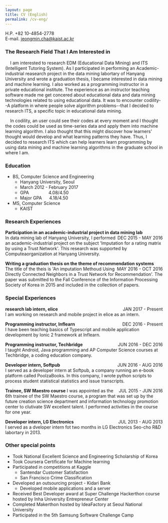 ```yaml
---
layout: page
title: CV (English)
permalink: /cv-eng/
---
```

H.P. +82 10-4854-2778  
E-mail. jeongmin.cha@kaist.ac.kr

### The Research Field That I Am Interested in
&nbsp;&nbsp;&nbsp;&nbsp;I am interested to research EDM (Educational Data Mining) and ITS (Intelligent Tutoring System). As I participated in performing an Academic-industrial reasearch project in the data mining labortary of Hanyang University and wrote a graduation thesis, I became interested in data mining and machine learning. I also worked as a programming instructor in a private educational institute. The experience as an instructor teaching software made me get concered about educational data and data mining technologies related to using educational data. It was to encounter codility--A platform in where people solve algorithm problems--that I decided to research ITS, a specific topic in educational data mining.

&nbsp;&nbsp;&nbsp;&nbsp;In codility, an user could see their codes at every moment and I thought the codes could be used as time-series data and apply them into machine learning algorithm. I also thought that this might discover how learners' thought would develop and what learning patterns they have. Thus, I decided to research ITS which can help learners learn programming by using data mining and machine learning algorithms in the graduate school in where I am.


### Education
- BS, Computer Science and Engineering
    - Hanyang University, Seoul
    - March 2012 - February 2017
    - GPA                4.08/4.50
    - Major GPA      4.18/4.50
- MS, Computer Science
    - KAIST


### Research Experiences
**Participation in an academic-industrial project in data mining lab** <span style="float:right;">DEC 2015 - MAY 2016</span>  
In data mining lab of Hanyang University, I performed an academic-industrial project on the subject 'Imputation for a rating matrix by using a Trust Network'. This research was supported by Computeaorganization at Hanyang University.

**Writing a graduation thesis on the theme of recommendation systems** <span style="float:right;">MAY 2016 - OCT 2016</span>  
The title of the theis is 'An imputation Methoud Using Directly Connected Neighbors in a Trust Network for Recommendation'. The paper was submitted to the Fall Conference of the Information Processing Society of Korea in 2015 and included in the collection of papers.


### Special Experiences
**research lab intern, elice** <span style="float:right;">JAN 2017 - Present</span>  
I am working on research and mobile project in elice as an intern.

**Programming instructor, Inflearn** <span style="float:right;">DEC 2016 - Present</span>  
I have been teaching basics of Typescript and mobile application development by Ionic 2 framework at Inflearn.

**Programming instructor, Techbridge** <span style="float:right;">JUN 2016 - DEC 2016</span>  
I taught Android, Java programming and AP Computer Science courses at Techbridge, a coding education company.

**Developer intern, Softpub** <span style="float:right;">JUN 2016 - AUG 2016</span>  
I served as a developer intern at Softpub, a company running an e-book platform called PoolzaBooks. In this company, I wrote python scripts to process student statistical statistics and issue transcripts.

**Trainee, SW Maestro course** <span style="float:right;">JUL 2015 - JUN 2016</span>
I was appointed as the 6th trainee of the SW Maestro course, a program that was set up by the future creation science department and information technology promotion center to clutivate SW excellent talent. I performed activities in the course for one year.

**Developer intern, LG Electronics** <span style="float:right;">JUL 2013 - AUG 2013</span>  
I served as a dveloper intern fot two months in LG Electronics Seo-cho R&D labortary in 2013.


### Other special points
- Took National Excellent Science and Engineering Scholarship of Korea
- Took Coursera Certificate for Machine learning
- Participated in competitions at Kaggle
    - Santendar Customer Satisfaction
    - San Francisco Crime Classification
- Developed an outsourcing project - Kidari Bank
    - Developed mobile applications and a server 
- Received Best Developer award at Super Challenge Hackerthon course hosted by Inha University Entrepreneur Center
- Completed Makerthon hosted by IdeaFactory at Seoul National University
- Participated in the 5th Samsung Software Challenge Camp